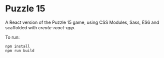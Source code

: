 # Puzzle 15

A React version of the Puzzle 15 game, using CSS Modules, Sass, ES6 and scaffolded with *create-react-app*.

To run: 

```
npm install
npm run build
```
